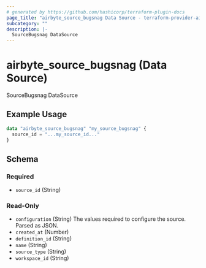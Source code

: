 ```yaml
---
# generated by https://github.com/hashicorp/terraform-plugin-docs
page_title: "airbyte_source_bugsnag Data Source - terraform-provider-airbyte"
subcategory: ""
description: |-
  SourceBugsnag DataSource
---
```


# airbyte_source_bugsnag (Data Source)

SourceBugsnag DataSource

## Example Usage

```terraform
data "airbyte_source_bugsnag" "my_source_bugsnag" {
  source_id = "...my_source_id..."
}
```

<!-- schema generated by tfplugindocs -->
## Schema

### Required

- `source_id` (String)

### Read-Only

- `configuration` (String) The values required to configure the source. Parsed as JSON.
- `created_at` (Number)
- `definition_id` (String)
- `name` (String)
- `source_type` (String)
- `workspace_id` (String)
